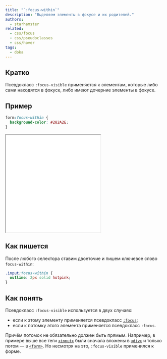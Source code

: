 ```yaml
---
title: "`:focus-within`"
description: "Выделяем элементы в фокусе и их родителей."
authors:
  - starhamster
related:
  - css/focus
  - css/pseudoclasses
  - css/hover
tags:
  - doka
---
```


## Кратко

Псевдокласс `:focus-visible` применяется к элементам, которые либо сами находятся в фокусе, либо имеют дочерние элементы в фокусе.

## Пример

```css
form:focus-within {
  background-color: #282A2E;
}
```

<iframe title="Форма со стилизованным состоянием фокуса" src="demos/form/" height="310"></iframe>

## Как пишется

После любого селектора ставим двоеточие и пишем ключевое слово `focus-within`:

```css
.input:focus-within {
  outline: 2px solid hotpink;
}
```

## Как понять

Псевдокласс `:focus-visible` используется в двух случаях:

- если к этому элементу применяется псевдокласс [`:focus`](/css/focus/);
- если к потомку этого элемента применяется псевдокласс `:focus`.

Причём потомок не обязательно должен быть прямым. Например, в примере выше все теги [`<input>`](/html/input/) были сначала вложены в [`<div>`](/html/div/) и только потом — в [`<form>`](/html/form/). Но несмотря на это, `:focus-visible` применился к форме.
